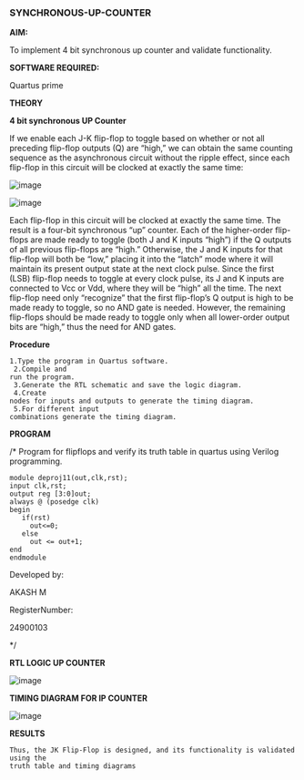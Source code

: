 ### SYNCHRONOUS-UP-COUNTER

**AIM:**

To implement 4 bit synchronous up counter and validate functionality.

**SOFTWARE REQUIRED:**

Quartus prime

**THEORY**

**4 bit synchronous UP Counter**

If we enable each J-K flip-flop to toggle based on whether or not all preceding flip-flop outputs (Q) are “high,” we can obtain the same counting sequence as the asynchronous circuit without the ripple effect, since each flip-flop in this circuit will be clocked at exactly the same time:

![image](https://github.com/naavaneetha/SYNCHRONOUS-UP-COUNTER/assets/154305477/d5db3fa0-e413-404c-b80e-b2f39d82e7e8)


![image](https://github.com/naavaneetha/SYNCHRONOUS-UP-COUNTER/assets/154305477/52cb61eb-d04b-442d-810c-31185a68410b)

Each flip-flop in this circuit will be clocked at exactly the same time.
The result is a four-bit synchronous “up” counter. Each of the higher-order flip-flops are made ready to toggle (both J and K inputs “high”) if the Q outputs of all previous flip-flops are “high.”
Otherwise, the J and K inputs for that flip-flop will both be “low,” placing it into the “latch” mode where it will maintain its present output state at the next clock pulse.
Since the first (LSB) flip-flop needs to toggle at every clock pulse, its J and K inputs are connected to Vcc or Vdd, where they will be “high” all the time.
The next flip-flop need only “recognize” that the first flip-flop’s Q output is high to be made ready to toggle, so no AND gate is needed.
However, the remaining flip-flops should be made ready to toggle only when all lower-order output bits are “high,” thus the need for AND gates.

**Procedure**
```
1.Type the program in Quartus software.
 2.Compile and
run the program.
 3.Generate the RTL schematic and save the logic diagram.
 4.Create
nodes for inputs and outputs to generate the timing diagram.
 5.For different input
combinations generate the timing diagram.
```
**PROGRAM**

/* Program for flipflops and verify its truth table in quartus using Verilog programming. 
```
module deproj11(out,clk,rst);
input clk,rst;
output reg [3:0]out;
always @ (posedge clk)
begin
   if(rst)
     out<=0;
   else 
     out <= out+1;
end
endmodule
```

Developed by:

AKASH M

RegisterNumber:

24900103

*/

**RTL LOGIC UP COUNTER**

![image](https://github.com/user-attachments/assets/f2482900-5429-4232-b71e-208cb006e7c3)


**TIMING DIAGRAM FOR IP COUNTER**

![image](https://github.com/user-attachments/assets/08b06d04-3ee2-4519-87fc-69af73bcba47)



**RESULTS**
```
Thus, the JK Flip-Flop is designed, and its functionality is validated using the
truth table and timing diagrams
```
